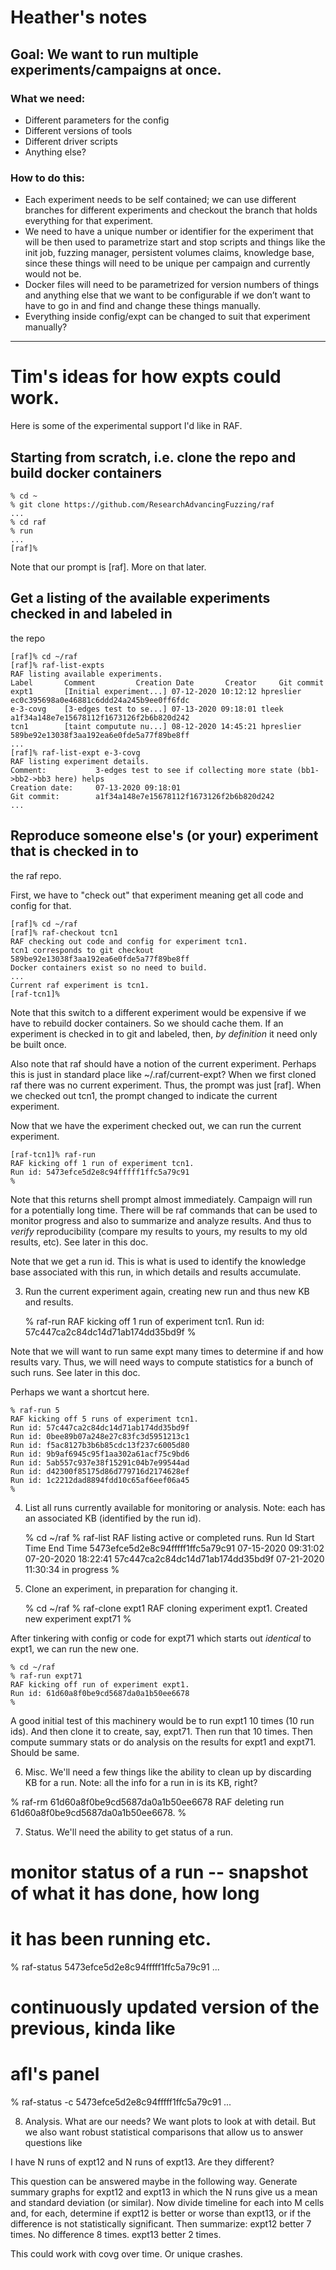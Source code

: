 # Heather's notes

## Goal: We want to run multiple experiments/campaigns at once.

### What we need: 
- Different parameters for the config
- Different versions of tools
- Different driver scripts 
- Anything else?

### How to do this: 
- Each experiment needs to be self contained; we can use different branches for different experiments and checkout the branch that holds everything for that experiment. 
- We need to have a unique number or identifier for the experiment that will be then used to parametrize start and stop scripts and things like the init job, fuzzing manager, persistent volumes claims, knowledge base, since these things will need to be unique per campaign and currently would not be.
- Docker files will need to be parametrized for version numbers of things and anything else that we want to be configurable if we don’t want to have to go in and find and change these things manually. 
- Everything inside config/expt<num> can be changed to suit that experiment manually? 


---

# Tim's ideas for how expts could work.

Here is some of the experimental support I'd like in RAF.

## Starting from scratch, i.e. clone the repo and build docker containers

    % cd ~
    % git clone https://github.com/ResearchAdvancingFuzzing/raf
    ...
    % cd raf
    % run
    ...
    [raf]%

Note that our prompt is [raf].  More on that later.

## Get a listing of the available experiments checked in and labeled in
the repo

    [raf]% cd ~/raf
    [raf]% raf-list-expts
    RAF listing available experiments.
    Label       Comment			Creation Date		Creator		Git commit
    expt1       [Initial experiment...]	07-12-2020 10:12:12	hpreslier	ec0c395698a0e46881c6ddd24a245b9ee0ff6fdc
    e-3-covg    [3-edges test to se...]	07-13-2020 09:18:01	tleek		a1f34a148e7e15678112f1673126f2b6b820d242
    tcn1        [taint computute nu...] 08-12-2020 14:45:21	hpreslier	589be92e13038f3aa192ea6e0fde5a77f89be8ff
    ...
    [raf]% raf-list-expt e-3-covg
    RAF listing experiment details.
    Comment: 		   3-edges test to see if collecting more state (bb1->bb2->bb3 here) helps
    Creation date:	   07-13-2020 09:18:01
    Git commit:		   a1f34a148e7e15678112f1673126f2b6b820d242
    ...
    

## Reproduce someone else's (or your) experiment that is checked in to
the raf repo.

First, we have to "check out" that experiment meaning get all code and config for that.

    [raf]% cd ~/raf
    [raf]% raf-checkout tcn1    
    RAF checking out code and config for experiment tcn1.
    tcn1 corresponds to git checkout 589be92e13038f3aa192ea6e0fde5a77f89be8ff
    Docker containers exist so no need to build.
    ...
    Current raf experiment is tcn1.
    [raf-tcn1]% 

Note that this switch to a different experiment would be expensive if we have
to rebuild docker containers. So we should cache them. If an experiment is
checked in to git and labeled, then, *by definition* it need only be built once.       

Also note that raf should have a notion of the current experiment. Perhaps
this is just in standard place like ~/.raf/current-expt?
When we first cloned raf there was no current experiment.
Thus, the prompt was
just [raf]. When we checked out tcn1, the prompt changed to indicate the
current experiment.

Now that we have the experiment checked out, we can run the current experiment.

    [raf-tcn1]% raf-run
    RAF kicking off 1 run of experiment tcn1.
    Run id: 5473efce5d2e8c94fffff1ffc5a79c91                 
    %

Note that this returns shell prompt almost immediately. Campaign will
run for a potentially long time. There will be raf commands that can
be used to monitor progress and also to summarize and analyze results.
And thus to *verify* reproducibility (compare my results to yours, my
results to my old results, etc). See later in this doc.

Note that we get a run id. This is what is used to identify the knowledge
base associated with this run, in which details and results accumulate. 


3. Run the current experiment again, creating new run and thus new KB
and results.

    % raf-run 
    RAF kicking off 1 run of experiment tcn1.
    Run id: 57c447ca2c84dc14d71ab174dd35bd9f
    %

Note that we will want to run same expt many times to determine if and
how results vary. Thus, we will need ways to compute statistics for a bunch
of such runs. See later in this doc.

Perhaps we want a shortcut here.

    % raf-run 5
    RAF kicking off 5 runs of experiment tcn1.
    Run id: 57c447ca2c84dc14d71ab174dd35bd9f
    Run id: 0bee89b07a248e27c83fc3d5951213c1
    Run id: f5ac8127b3b6b85cdc13f237c6005d80
    Run id: 9b9af6945c95f1aa302a61acf75c9bd6
    Run id: 5ab557c937e38f15291c04b7e99544ad
    Run id: d42300f85175d86d779716d2174628ef
    Run id: 1c2212dad8894fdd10c65af6eef06a45
    %



4. List all runs currently available for monitoring or analysis.
Note: each has an associated KB (identified by the run id).

    % cd ~/raf
    % raf-list
    RAF listing active or completed runs.
    Run Id					Start Time		End Time
    5473efce5d2e8c94fffff1ffc5a79c91	07-15-2020 09:31:02	07-20-2020 18:22:41	
    57c447ca2c84dc14d71ab174dd35bd9f	07-21-2020 11:30:34	in progress
    %


5. Clone an experiment, in preparation for changing it.

    % cd ~/raf
    % raf-clone expt1
    RAF cloning experiment expt1.
    Created new experiment expt71
    %

After tinkering with config or code for expt71 which starts out *identical* to expt1, we can
run the new one.

    % cd ~/raf
    % raf-run expt71
    RAF kicking off run of experiment expt1.
    Run id: 61d60a8f0be9cd5687da0a1b50ee6678 
    %

A good initial test of this machinery would be to run expt1 10 times
(10 run ids). And then clone it to create, say, expt71.  Then run that 10
times. Then compute summary stats or do analysis on the results for expt1
and expt71. Should be same.


6. Misc.  We'll need a few things like the ability to clean up by discarding
KB for a run. Note: all the info for a run in is its KB, right?

% raf-rm 61d60a8f0be9cd5687da0a1b50ee6678
RAF deleting run 61d60a8f0be9cd5687da0a1b50ee6678.
%


7. Status.  We'll need the ability to get status of a run.  

# monitor status of a run -- snapshot of what it has done, how long
# it has been running etc.  
% raf-status 5473efce5d2e8c94fffff1ffc5a79c91
...

# continuously updated version of the previous, kinda like
# afl's panel
% raf-status -c 5473efce5d2e8c94fffff1ffc5a79c91 
...


8. Analysis.  What are our needs?  We want plots to look at with detail.
But we also want robust statistical comparisons that allow us to answer
questions like

I have N runs of expt12 and N runs of expt13. Are they different?

This question can be answered maybe in the following way. Generate summary
graphs for expt12 and expt13 in which the N runs give us a mean and standard
deviation (or similar). Now divide timeline for each into M cells and, for
each, determine if expt12 is better or worse than expt13, or if the difference
is not statistically significant. Then summarize: expt12 better 7 times.
No difference 8 times. expt13 better 2 times.

This could work with covg over time. Or unique crashes.  